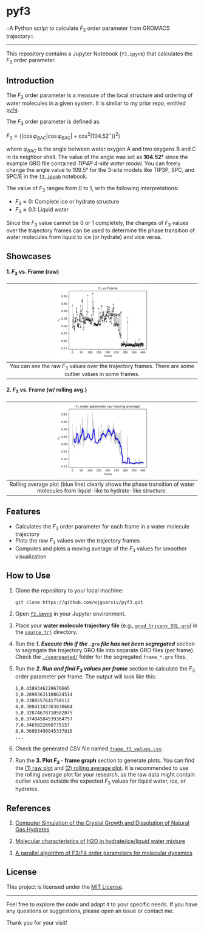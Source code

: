 # pyf3
::A Python script to calculate $F_3$ order parameter from GROMACS trajectory::

----

This repository contains a Jupyter Notebook (`f3.ipynb`) that calculates the $F_3$ order parameter.

## Introduction

The $F_3$ order parameter is a measure of the local structure and ordering of water molecules in a given system. It is simliar to my prior repo, entitled [`pyf4`](https://github.com/wjgoarxiv/pyf4/). 

The $F_3$ order parameter is defined as:

$F_3 = \langle (\cos\varphi_{BAC}|\cos\varphi_{BAC}| + \cos^2(104.52^{\circ}))^2 \rangle$

where $\varphi_{BAC}$ is the angle between water oxygen A and two oxygens B and C in its neighbor shell. The value of the angle was set as __104.52°__ since the example GRO file contained _TIP4P 4-site water model_. You can freely change the angle value to 109.5° for the 3-site models like TIP3P, SPC, and SPC/E in the [`f3.ipynb`](f3.ipynb) notebook.

The value of $F_3$ ranges from 0 to 1, with the following interpretations:
- $F_3 \approx 0$: Complete ice or hydrate structure
- $F_3 \approx 0.1$: Liquid water

Since the $F_3$ value cannot be 0 or 1 completely, the changes of $F_3$ values over the trajectory frames can be used to determine the phase transition of water molecules from liquid to ice (or hydrate) and vice versa. 

## Showcases

#### **1. $F_3$ vs. Frame (raw)**
| <img src='https://github.com/wjgoarxiv/f3py/blob/949b7b7d30eaede7d2274e092dcb908c91a41435/f3_vs_frame_raw.png' width=50%> |
|:---:|
| You can see the raw $F_3$ values over the trajectory frames. There are some outlier values in some frames. |

#### **2. $F_3$ vs. Frame (w/ rolling avg.)**
| <img src='f3_vs_frame_rolling.png' width=50%> |
|:---:|
| Rolling average plot (blue line) clearly shows the phase transition of water molecules from liquid-like to hydrate-like structure. |

## Features

- Calculates the $F_3$ order parameter for each frame in a water molecule trajectory
- Plots the raw $F_3$ values over the trajectory frames
- Computes and plots a moving average of the $F_3$ values for smoother visualization

## How to Use
1. Clone the repository to your local machine:
    ```shell
    git clone https://github.com/wjgoarxiv/pyf3.git
    ```

2. Open [`f3.ipynb`](f3.ipynb) in your Jupyter environment.
3. Place your **water molecule trajectory file** (e.g., [`prod_trjconv_SOL.gro`](source_trj/prod_trjconv_SOL.gro)) in the [`source_trj`](source_trj) directory.
4. Run the _**1. Execute this if the `.gro` file has not been segregated**_ section to segregate the trajectory GRO file into separate GRO files (per frame). Check the [`./segregated/`](segregated) folder for the segregated `frame_*.gro` files.
5. Run the _**2. Run and find $F_3$ values per frame**_ section to calculate the $F_3$ order parameter per frame. The output will look like this:
    ```CSV
    1,0.4389346229676665
    2,0.28983631108624514
    3,0.3388557641759112
    4,0.30041182383830684
    5,0.32874678710502075
    6,0.37484584539364757
    7,0.3465822660775157
    8,0.36003490845337816
    ...
    ```
6. Check the generated CSV file named [`frame_f3_values.csv`](frame_f3_values.csv).
7. Run the **3. Plot $F_3$ - frame graph** section to generate plots. You can find the [(1) raw plot](f3_vs_frame_raw.png) and [(2) rolling average plot](f3_vs_frame_rolling.png). It is recommended to use the rolling average plot for your research, as the raw data might contain outlier values outside the expected $F_3$ values for liquid water, ice, or hydrates.

## References

1. [Computer Simulation of the Crystal Growth and Dissolution of Natural Gas Hydrates](https://doi.org/10.1111/j.1749-6632.1994.tb38833.x)

2. [Molecular characteristics of H2O in hydrate/ice/liquid water mixture](https://doi.org/10.1142/S0217979215501854)

3. [A parallel algorithm of F3/F4 order parameters for molecular dynamics](https://zenodo.org/records/5528381)

## License

This project is licensed under the [MIT License](LICENSE).

-------

Feel free to explore the code and adapt it to your specific needs. If you have any questions or suggestions, please open an issue or contact me.

Thank you for your visit!

